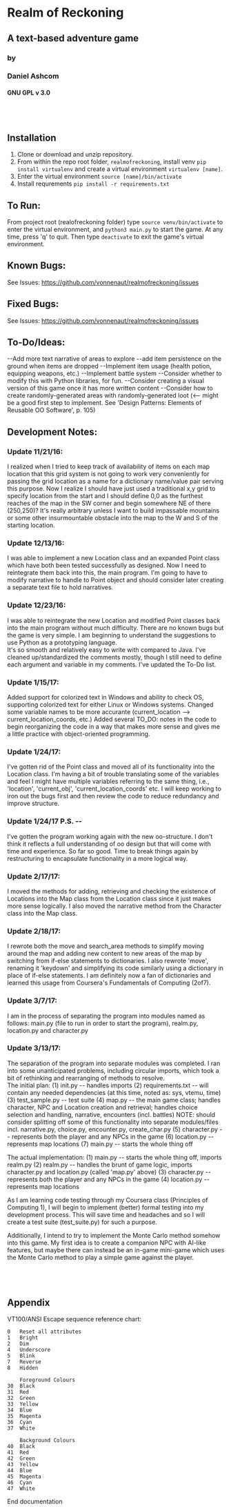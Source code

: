 # Realm of Reckoning
## A text-based adventure game
### by
### Daniel Ashcom
#### GNU GPL v 3.0

&nbsp;
---

## Installation
1. Clone or download and unzip repository. 
2. From within the repo root folder, `realmofreckoning`, install venv `pip install virtualenv` and create a virtual environment `virtualenv [name]`.
3. Enter the virtual environment `source [name]/bin/activate`
4. Install requrements `pip install -r requirements.txt`

## To Run:
From project root (realofreckoning folder) type `source venv/bin/activate` to enter the virtual environment, and `python3 main.py` to start the game. At any time, press 'q' to quit. Then type `deactivate` to exit the game's virtual environment.


## Known Bugs:
See Issues: https://github.com/vonnenaut/realmofreckoning/issues


## Fixed Bugs:
See Issues: https://github.com/vonnenaut/realmofreckoning/issues

## To-Do/Ideas:
--Add more text narrative of areas to explore
--add item persistence on the ground when items are dropped
--Implement item usage (health potion, equipping weapons, etc.)
--Implement battle system
--Consider whether to modify this with Python libraries, for fun.
--Consider creating a visual version of this game once it has more written content
--Consider how to create randomly-generated areas with randomly-generated loot (<--  might be a good first step to implement.  See 'Design Patterns:  Elements of Reusable OO Software', p. 105)

## Development Notes:
### Update 11/21/16:  
I realized when I tried to keep track of availability of items on each map location that this grid system is 
not going to work very conveniently for passing the grid location as a name for a dictionary name/value pair serving this purpose.
Now I realize I should have just used a traditional x,y grid to specify location from the start and I should define 0,0 as the 
furthest reaches of the map in the SW corner and begin somewhere NE of there (250,250)?  It's really arbitrary unless I want to build
impassable mountains or some other insurmountable obstacle into the map to the W and S of the starting location.

### Update 12/13/16: 
 I was able to implement a new Location class and an expanded Point class
which have both been tested successfully as designed.  Now I need to reintegrate them back
into this, the main program.  I'm going to have to modify narrative to handle to Point object
and should consider later creating a separate text file to hold narratives.

### Update 12/23/16:  
I was able to reintegrate the new Location and modified Point classes back into 
the main program without much difficulty.  There are no known bugs but the game is very simple.
I am beginning to understand the suggestions to use Python as a prototyping language.  
It's so smooth and relatively easy to write with compared to Java.  I've cleaned up/standardized the comments
mostly, though I still need to define each argument and variable in my comments.  I've updated the To-Do list.

### Update 1/15/17:  
Added support for colorized text in Windows and ability to check OS, supporting colorized text
for either Linux or Windows systems.  Changed some variable names to be more accurante (current_location --> current_location_coords, etc.)
Added several TO_DO: notes in the code to begin reorganizing the code in a way that makes more sense and gives me a little practice
with object-oriented programming.

### Update 1/24/17:  
I've gotten rid of the Point class and moved all of its functionality into the Location class.  I'm having a bit of trouble translating some of the variables and feel I might have multiple variables referring to the same thing, i.e., 'location', 'current_obj', 'current_location_coords' etc.  I will keep working to iron out the bugs first and then review the code to reduce redundancy and improve structure.  

### Update 1/24/17 P.S. -- 
I've gotten the program working again with the new oo-structure.  I don't think it reflects a full understanding of oo design but that will come with time and experience.  So far so good.  Time to break things again by restructuring to encapsulate functionality in a more logical way.

### Update 2/17/17:  
I moved the methods for adding, retrieving and checking the existence of Locations into the Map class from the Location class since it just makes more sense logically.  I also moved the narrative method from the Character class into the Map class.

### Update 2/18/17:  
I rewrote both the move and search_area methods to simplify moving around the map and adding new content to new areas of the map by switching from if-else statements to dictionaries.  I also rewrote 'move', renaming it 'keydown' and simplifying its code similarly using a dictionary in place of if-else statements.  I am definitely now a fan of dictionaries and learned this usage from Coursera's Fundamentals of Computing (2of7).
 
### Update 3/7/17:  
I am in the process of separating the program into modules named as follows: main.py (file to run in order to start the program), realm.py, location.py and character.py

### Update 3/13/17:  
The separation of the program into separate modules was completed.  I ran into some unanticipated problems, including circular imports, which took a bit of rethinking and rearranging of methods to resolve.  
The initial plan:
(1) init.py -- handles imports
(2) requirements.txt -- will contain any needed dependencies (at this time, noted as: sys, vtemu, time)
(3) test_sample.py -- test suite
(4) map.py -- the main game class; handles character, NPC and Location creation and retrieval; handles choice selection and handling, narrative, encounters (incl. battles) NOTE: should consider splitting off some of this functionality into separate modules/files incl. narrative.py, choice.py, encounter.py, create_char.py
(5) character.py -- represents both the player and any NPCs in the game
(6) location.py -- represents map locations
(7) main.py -- starts the whole thing off

The actual implementation:
(1) main.py -- starts the whole thing off, imports realm.py
(2) realm.py -- handles the brunt of game logic, imports character.py and location.py (called 'map.py' above)
(3) character.py -- represents both the player and any NPCs in the game
(4) location.py -- represents map locations

As I am learning code testing through my Coursera class (Principles of Computing 1), I will begin to implement (better) formal testing into my development process.  This will save time and headaches and so I will create a test suite (test_suite.py) for such a purpose.

Additionally, I intend to try to implement the Monte Carlo method somehow into this game.  My first idea is to create a companion NPC with AI-like features, but maybe there can instead be an in-game mini-game which uses the Monte Carlo method to play a simple game against the player.

&nbsp;
---

## Appendix

VT100/ANSI Escape sequence reference chart:
```
0	Reset all attributes
1	Bright
2	Dim
4	Underscore	
5	Blink
7	Reverse
8	Hidden

	Foreground Colours
30	Black
31	Red
32	Green
33	Yellow
34	Blue
35	Magenta
36	Cyan
37	White

	Background Colours
40	Black
41	Red
42	Green
43	Yellow
44	Blue
45	Magenta
46	Cyan
47	White
```

End documentation
###